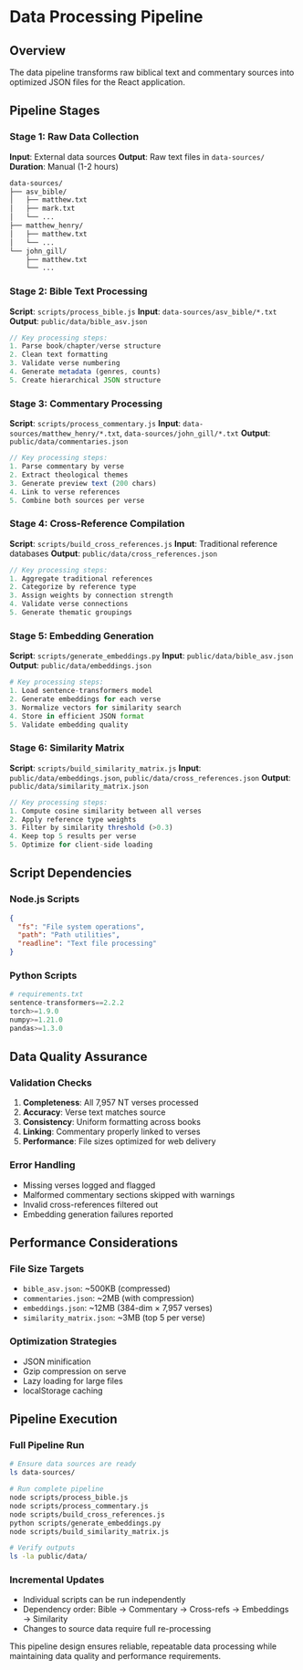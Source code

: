 # Data Processing Pipeline

## Overview

The data pipeline transforms raw biblical text and commentary sources into optimized JSON files for the React application.

## Pipeline Stages

### Stage 1: Raw Data Collection
**Input**: External data sources
**Output**: Raw text files in `data-sources/`
**Duration**: Manual (1-2 hours)

```bash
data-sources/
├── asv_bible/
│   ├── matthew.txt
│   ├── mark.txt
│   └── ...
├── matthew_henry/
│   ├── matthew.txt
│   └── ...
└── john_gill/
    ├── matthew.txt
    └── ...
```

### Stage 2: Bible Text Processing
**Script**: `scripts/process_bible.js`
**Input**: `data-sources/asv_bible/*.txt`
**Output**: `public/data/bible_asv.json`

```javascript
// Key processing steps:
1. Parse book/chapter/verse structure
2. Clean text formatting
3. Validate verse numbering
4. Generate metadata (genres, counts)
5. Create hierarchical JSON structure
```

### Stage 3: Commentary Processing
**Script**: `scripts/process_commentary.js`
**Input**: `data-sources/matthew_henry/*.txt`, `data-sources/john_gill/*.txt`
**Output**: `public/data/commentaries.json`

```javascript
// Key processing steps:
1. Parse commentary by verse
2. Extract theological themes
3. Generate preview text (200 chars)
4. Link to verse references
5. Combine both sources per verse
```

### Stage 4: Cross-Reference Compilation
**Script**: `scripts/build_cross_references.js`
**Input**: Traditional reference databases
**Output**: `public/data/cross_references.json`

```javascript
// Key processing steps:
1. Aggregate traditional references
2. Categorize by reference type
3. Assign weights by connection strength
4. Validate verse connections
5. Generate thematic groupings
```

### Stage 5: Embedding Generation
**Script**: `scripts/generate_embeddings.py`
**Input**: `public/data/bible_asv.json`
**Output**: `public/data/embeddings.json`

```python
# Key processing steps:
1. Load sentence-transformers model
2. Generate embeddings for each verse
3. Normalize vectors for similarity search
4. Store in efficient JSON format
5. Validate embedding quality
```

### Stage 6: Similarity Matrix
**Script**: `scripts/build_similarity_matrix.js`
**Input**: `public/data/embeddings.json`, `public/data/cross_references.json`
**Output**: `public/data/similarity_matrix.json`

```javascript
// Key processing steps:
1. Compute cosine similarity between all verses
2. Apply reference type weights
3. Filter by similarity threshold (>0.3)
4. Keep top 5 results per verse
5. Optimize for client-side loading
```

## Script Dependencies

### Node.js Scripts
```json
{
  "fs": "File system operations",
  "path": "Path utilities", 
  "readline": "Text file processing"
}
```

### Python Scripts
```python
# requirements.txt
sentence-transformers==2.2.2
torch>=1.9.0
numpy>=1.21.0
pandas>=1.3.0
```

## Data Quality Assurance

### Validation Checks
1. **Completeness**: All 7,957 NT verses processed
2. **Accuracy**: Verse text matches source
3. **Consistency**: Uniform formatting across books
4. **Linking**: Commentary properly linked to verses
5. **Performance**: File sizes optimized for web delivery

### Error Handling
- Missing verses logged and flagged
- Malformed commentary sections skipped with warnings
- Invalid cross-references filtered out
- Embedding generation failures reported

## Performance Considerations

### File Size Targets
- `bible_asv.json`: ~500KB (compressed)
- `commentaries.json`: ~2MB (with compression)
- `embeddings.json`: ~12MB (384-dim × 7,957 verses)
- `similarity_matrix.json`: ~3MB (top 5 per verse)

### Optimization Strategies
- JSON minification
- Gzip compression on serve
- Lazy loading for large files
- localStorage caching

## Pipeline Execution

### Full Pipeline Run
```bash
# Ensure data sources are ready
ls data-sources/

# Run complete pipeline
node scripts/process_bible.js
node scripts/process_commentary.js  
node scripts/build_cross_references.js
python scripts/generate_embeddings.py
node scripts/build_similarity_matrix.js

# Verify outputs
ls -la public/data/
```

### Incremental Updates
- Individual scripts can be run independently
- Dependency order: Bible → Commentary → Cross-refs → Embeddings → Similarity
- Changes to source data require full re-processing

This pipeline design ensures reliable, repeatable data processing while maintaining data quality and performance requirements.
